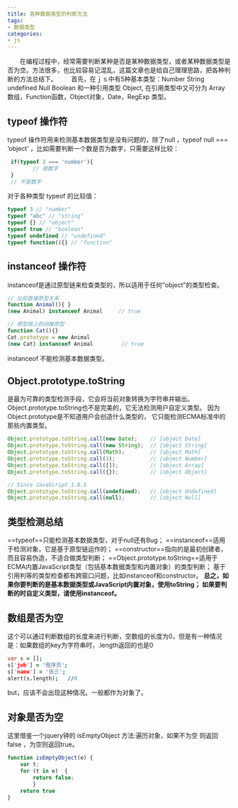 ```yaml
---
title: 各种数据类型的判断方法
tags: 
- 数据类型
categories:
- js
---
```

　　在编程过程中，经常需要判断某种是否是某种数据类型，或者某种数据类型是否为空。方法很多，也比较容易记混乱，这篇文章也是给自己理理思路，把各种判断的方法总结下。
 　　首先，在ｊｓ中有5种基本类型：Number  String  undefined  Null Boolean  和一种引用类型 Object, 在引用类型中又可分为 Array数组，Function函数，Object对象，Date，RegExp 类型。
   
  <!-- more -->
   ## typeof 操作符
typeof 操作符用来检测基本数据类型是没有问题的，除了null ，typeof  null === ‘object’  ，比如需要判断一个数是否为数字，只需要这样比较：

``` javascript
 if(typeof 3 === 'number'){
 		// 是数字
 }
 // 不是数字
```

对于各种类型 typeof 的比较值：
``` javascript
typeof 3 // "number"
typeof "abc" // "string"
typeof {} // "object"
typeof true // "boolean"
typeof undefined // "undefined"
typeof function(){} // "function"
```
## instanceof 操作符
instanceof是通过原型链来检查类型的，所以适用于任何”object”的类型检查。

``` javascript
// 比如直接原型关系
function Animal(){ }
(new Animal) instanceof Animal     // true

// 原型链上的间接原型
function Cat(){}
Cat.prototype = new Animal
(new Cat) instanceof Animal         // true
```
instanceof 不能检测基本数据类型。

## Object.prototype.toString
是最为可靠的类型检测手段，它会将当前对象转换为字符串并输出。Object.prototype.toString也不是完美的，它无法检测用户自定义类型。 因为Object.prototype是不知道用户会创造什么类型的， 它只能检测ECMA标准中的那些内置类型。
``` javascript
Object.prototype.toString.call(new Date);    // [object Date]
Object.prototype.toString.call(new String);  // [object String]
Object.prototype.toString.call(Math);        // [object Math]
Object.prototype.toString.call(3);           // [object Number]
Object.prototype.toString.call([]);          // [object Array]
Object.prototype.toString.call({});          // [object Object]

// Since JavaScript 1.8.5
Object.prototype.toString.call(undefined);   // [object Undefined]
Object.prototype.toString.call(null);        // [object Null]
```
## 类型检测总结
 ==typeof==只能检测基本数据类型，对于null还有Bug；
 ==instanceof==适用于检测对象，它是基于原型链运作的；
==constructor==指向的是最初创建者，而且容易伪造，不适合做类型判断；
==Object.prototype.toString==适用于ECMA内置JavaScript类型（包括基本数据类型和内置对象）的类型判断；
基于引用判等的类型检查都有跨窗口问题，比如instanceof和constructor。
**总之，如果你要判断的是基本数据类型或JavaScript内置对象，使用toString； 如果要判断的时自定义类型，请使用instanceof。**

## 数组是否为空
这个可以通过判断数组的长度来进行判断，空数组的长度为0，但是有一种情况是：如果数组的key为字符串时，.length返回的也是0

``` prolog
var s = [];
s['job'] = '程序员';
s['name'] = '张三';
alert(s.length);   //0
```
but，应该不会出现这种情况。一般都作为对象了。

## 对象是否为空
这里借鉴一个jquery钟的 isEmptyObject 方法:遍历对象，如果不为空 则返回 false ，为空则返回true。

``` javascript
function isEmptyObject(e) {  
    var t;  
    for (t in e)  {
        return false;  
		}
    return true  
}  
```



